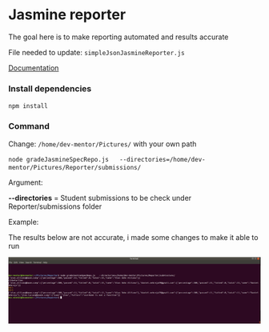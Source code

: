 
# Jasmine reporter

The goal here is to make reporting automated and results accurate 

File needed to update: `simpleJsonJasmineReporter.js`

[Documentation](https://jasmine.github.io/tutorials/custom_reporter)

### Install dependencies

```
npm install
```

### Command

Change: `/home/dev-mentor/Pictures/` with your own path 

```
node gradeJasmineSpecRepo.js   --directories=/home/dev-mentor/Pictures/Reporter/submissions/ 
```

Argument:

**--directories** = Student submissions to be check under Reporter/submissions folder


Example: 

The results below are not accurate, i made some changes to make it able to run

![alt text](example.png)



